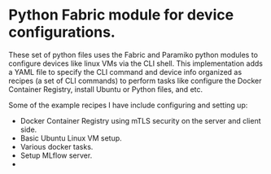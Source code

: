 # Python Fabric module for device configurations.
These set of python files uses the Fabric and Paramiko python modules to configure devices like linux VMs via the CLI shell. This implementation adds a YAML file to specify the CLI command and device info organized as recipes (a set of CLI commands) to perform tasks like configure the Docker Container Registry, install Ubuntu or Python files, and etc. 

Some of the example recipes I have include configuring and setting up:
- Docker Container Registry using mTLS security on the server and client side.
- Basic Ubuntu Linux VM setup.
- Various docker tasks.
- Setup MLflow server.
- 
